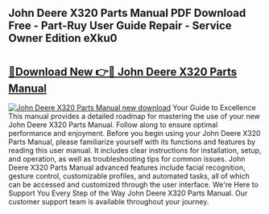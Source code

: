 ## John Deere X320 Parts Manual PDF Download Free - Part-Ruy User Guide Repair - Service Owner Edition eXku0

# <h2><a href="http://bc90243.oget.top/?id=John+Deere+X320+Parts+Manual">🔗Download New 👉🔴 John Deere X320 Parts Manual</a></h2>

[![John Deere X320 Parts Manual new download](https://i.imgur.com/5g1atiW.png)](http://bc90243.oget.top/?id=John+Deere+X320+Parts+Manual)
Your Guide to Excellence This manual provides a detailed roadmap for mastering the use of your new John Deere X320 Parts Manual. Follow along to ensure optimal performance and enjoyment. Before you begin using your John Deere X320 Parts Manual, please familiarize yourself with its functions and features by reading this user manual. It includes clear instructions for installation, setup, and operation, as well as troubleshooting tips for common issues. John Deere X320 Parts Manual advanced features include facial recognition, gesture control, customizable profiles, and automated tasks, all of which can be accessed and customized through the user interface. We're Here to Support You Every Step of the Way John Deere X320 Parts Manual. Our customer support team is available throughout your journey.
